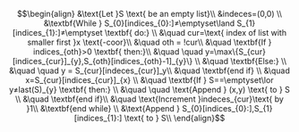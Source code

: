 

$$\begin{align}
&\text{Let }S \text{ be an empty list}\\
&indeces=(0,0) \\
&\textbf{While } S_{0}[indices_{0}:]≠\emptyset\land S_{1}[indices_{1}:]≠\emptyset \textbf{ do:} \\
&\quad cur=\text{ index of list with smaller first }x \text{-coor}\\
&\quad oth = !cur\\
&\quad \textbf{If } indices_{oth}>0 \textbf{ then:}\\
&\quad \quad y=\max\{S_{cur}[indices_{cur}]_{y},S_{oth}[indices_{oth}-1]_{y}\} \\
&\quad \textbf{Else:} \\
&\quad \quad y = S_{cur}[indeces_{cur}]_y\\
&\quad \textbf{end if} \\
&\quad x=S_{cur}[indices_{cur}]_{x} \\
&\quad \textbf{If } S==\emptyset\lor y≠last(S)_{y} \textbf{ then:} \\
&\quad \quad \text{Append } (x,y) \text{ to } S \\
&\quad \textbf{end if}\\
&\quad \text{Increment }indeces_{cur}\text{ by }1\\
&\textbf{end while} \\
&\text{Append } S_{0}[indices_{0}:],S_{1}[indices_{1}:] \text{ to } S\\
\end{align}$$

